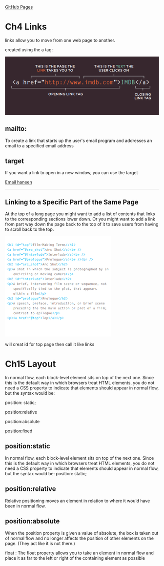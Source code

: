 [GitHub Pages](https://haneenzyad98.github.io/Reading-notes/201/class-08.html)

# Ch4 Links

links allow you to move from
one web page to another.

created using the a tag:

![img](../img/comm.PNG)



## mailto: 
To create a link that starts up the user's email program and addresses an email to a specified email address


## target
If you want a link to open in a new window, you can use the
target 

<a href="mailto:haneenzyad98@gmail.com" target="_blank">
Email haneen</a>

_____________________

## Linking to a Specific Part of the Same Page

At the top of a long page
you might want to add a list
of contents that links to the
corresponding sections lower
down. Or you might want to add
a link from part way down the
page back to the top of it to save users from having to scroll back to the top.

![img](../img/top.PNG)

will creat id for top page 
then call it like links 

# Ch15 Layout

In normal flow, each block-level
element sits on top of the next
one. Since this is the default
way in which browsers treat
HTML elements, you do not
need a CSS property to indicate
that elements should appear
in normal flow, but the syntax
would be:

position: static;

position:relative

position:absolute

position:fixed


## position:static

In normal flow, each block-level
element sits on top of the next
one. Since this is the default
way in which browsers treat
HTML elements, you do not
need a CSS property to indicate
that elements should appear
in normal flow, but the syntax
would be:
position: static;


## position:relative

Relative positioning moves an
element in relation to where it
would have been in normal flow.


## position:absolute

When the position property
is given a value of absolute,
the box is taken out of normal
flow and no longer affects the
position of other elements on
the page. (They act like it is not
there.) 



float :
The float property allows you
to take an element in normal
flow and place it as far to the
left or right of the containing
element as possible
















